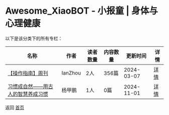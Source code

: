 # Awesome_XiaoBOT - 小报童 | 身体与心理健康

以下是该分类下的所有专栏：

| 名称 | 作者 | 读者数量 | 内容数量 | 更新时间 | 详情 |
|------|------|----------|----------|----------|------|
| [【操作指南】周刊](https://xiaobot.net/p/body-mindguide?refer=0b133df9-27dc-423b-8101-639049001c13) | IanZhou | 2人 | 356篇 |  2024-03-07 | [详情](../data/body-mindguide.md) |
| [习惯成自然——用古人的智慧养成习惯](https://xiaobot.net/p/tuoyinerchu?refer=0b133df9-27dc-423b-8101-639049001c13) | 杨甲鹏 | 1人 | 0篇 |  2024-11-01 | [详情](../data/tuoyinerchu.md) |


返回 [首页](../README.md)
